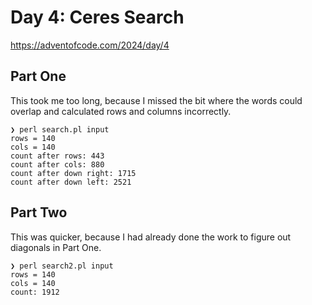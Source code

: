 # Day 4: Ceres Search

https://adventofcode.com/2024/day/4

## Part One

This took me too long, because I missed the bit where the words could overlap and calculated rows and columns
incorrectly.

```
❯ perl search.pl input
rows = 140
cols = 140
count after rows: 443
count after cols: 880
count after down right: 1715
count after down left: 2521
```

## Part Two

This was quicker, because I had already done the work to figure out diagonals in Part One.

```
❯ perl search2.pl input
rows = 140
cols = 140
count: 1912
```
